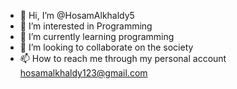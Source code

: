 - 👋 Hi, I’m @HosamAlkhaldy5
- 👀 I’m interested in Programming
- 🌱 I’m currently learning programming
- 💞️ I’m looking to collaborate on the society
- 📫 How to reach me
  through my personal account
hosamalkhaldy123@gmail.com
<!---
HosamAlkhaldy5/HosamAlkhaldy5 is a ✨ special ✨ repository because its `README.md` (this file) appears on your GitHub profile.
You can click the Preview link to take a look at your changes.
--->
